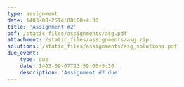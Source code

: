 ```yaml
---
type: assignment
date: 1403-08-25T4:00:00+4:30
title: 'Assignment #2'
pdf: /static_files/assignments/asg.pdf
attachment: /static_files/assignments/asg.zip
solutions: /static_files/assignments/asg_solutions.pdf
due_event: 
    type: due
    date: 1403-09-07T23:59:00+3:30
    description: 'Assignment #2 due'
---
```

